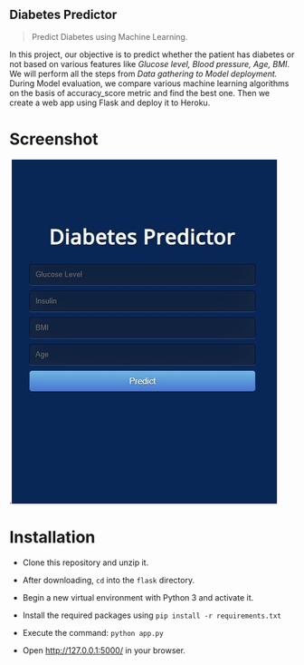
## Diabetes Predictor
> Predict Diabetes using Machine Learning.

In this project, our objective is to predict whether the patient has diabetes or not based on various features like *Glucose level, Blood pressure, Age, BMI*. We will perform all the steps from *Data gathering to Model deployment.* During Model evaluation, we compare various machine learning algorithms on the basis of accuracy_score metric and find the best one. Then we create a web app using Flask and deploy it to Heroku.


# **Screenshot**

.![](screenshot.jpg)

# Installation

- Clone this repository and unzip it.

- After downloading, `cd` into the `flask` directory.

- Begin a new virtual environment with Python 3 and activate it.

- Install the required packages using 
   `pip install -r requirements.txt`

- Execute the command:
   `python app.py`

- Open http://127.0.0.1:5000/ in your browser.
